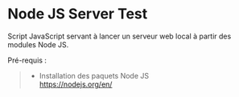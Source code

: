 # Node JS Server Test

Script JavaScript servant à lancer un serveur web local à partir des modules Node JS.

Pré-requis :
> - Installation des paquets Node JS<br />
> <a href="https://nodejs.org/en/">https://nodejs.org/en/</a>
